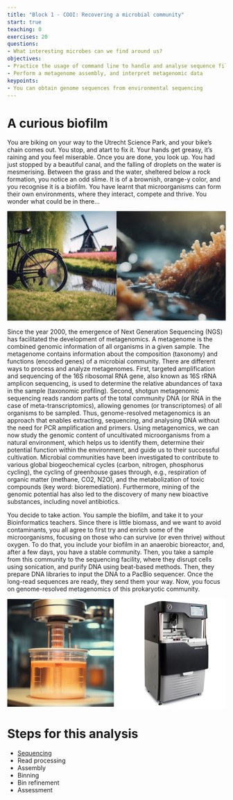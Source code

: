 ```yaml
---
title: "Block 1 - COOI: Recovering a microbial community"
start: true
teaching: 0
exercises: 20
questions:
- What interesting microbes can we find around us?
objectives:
- Practice the usage of command line to handle and analyse sequence files 
- Perform a metagenome assembly, and interpret metagenomic data
keypoints:
- You can obtain genome sequences from environmental sequencing
---
```


#  A curious biofilm

You are biking on your way to the Utrecht Science Park, and your bike’s chain comes out. You stop, and atart to fix it. Your hands get greasy, it’s raining and you feel miserable. Once you are done, you look up. You had just stopped by a beautiful canal, and the falling of droplets on the water is mesmerising. Between the grass and the water, sheltered below a rock formation, you notice an odd slime. It is of a brownish, orange-y color, and you recognise it is a biofilm. You have learnt that microorganisms can form their own environments, where they interact, compete and thrive. You wonder what could be in there…

![Intro1](../fig/Block1_COO-I_Intro1.png)


Since the year 2000, the emergence of Next Generation Sequencing (NGS) has facilitated the development of metagenomics. A metagenome is the combined genomic information of all organisms in a given sample. The metagenome contains information about the composition (taxonomy) and functions (encoded genes) of a microbial community. There are different ways to process and analyze metagenomes. First, targeted amplification and sequencing of the 16S ribosomal RNA gene, also known as 16S rRNA amplicon sequencing, is used to determine the relative abundances of taxa in the sample (taxonomic profiling). Second, shotgun metagenomic sequencing reads random parts of the total community DNA (or RNA in the case of meta-transcriptomics), allowing genomes (or transcriptomes) of all organisms to be sampled. Thus, genome-resolved metagenomics is an approach that enables extracting, sequencing, and analysing DNA without the need for PCR amplification and primers. Using metagenomics, we can now study the genomic content of uncultivated microorganisms from a natural environment, which helps us to identify them, determine their potential function within the environment, and guide us to their successful cultivation. Microbial communities have been investigated to contribute to various global biogeochemical cycles (carbon, nitrogen, phosphorus cycling), the cycling of greenhouse gases through, e.g., respiration of organic matter (methane, CO2, N2O), and the metabolization of toxic compounds (key word: bioremediation). Furthermore, mining of the genomic potential has also led to the discovery of many new bioactive substances, including novel antibiotics.

You decide to take action. You sample the biofilm, and take it to your Bioinformatics teachers. Since there is little biomass, and we want to avoid contaminants, you all agree to first try and enrich some of the microorganisms, focusing on those who can survive (or even thrive) without oxygen. To do that, you include your biofilm in an anaerobic bioreactor, and, after a few days, you have a stable community. Then, you take a sample from this community to the sequencing facility, where they disrupt cells using sonication, and purify DNA using beat-based methods. Then, they prepare DNA libraries to input the DNA to a PacBio sequencer. Once the long-read sequences are ready, they send them your way. Now, you focus on genome-resolved metagenomics of this prokaryotic community.

![Intro2](../fig/Block1_COO-I_Intro2.png)


# Steps for this analysis
- [Sequencing](https://github.com/TeamMGE/GenomeBioinformaticsCourse/blob/main/_episodes/11-COOI.md)
- Read processing
- Assembly
- Binning
- Bin refinement
- Assessment

